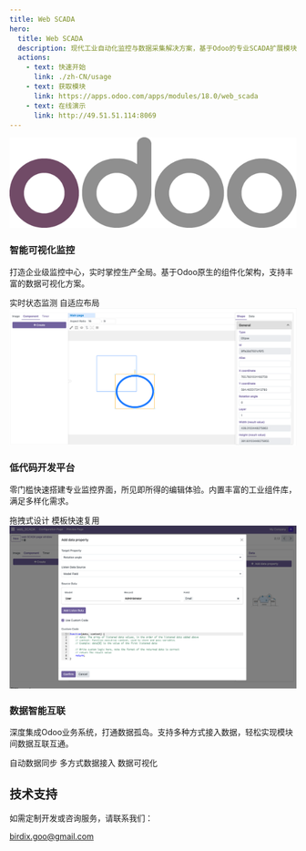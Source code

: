 ```yaml
---
title: Web SCADA
hero:
  title: Web SCADA
  description: 现代工业自动化监控与数据采集解决方案，基于Odoo的专业SCADA扩展模块
  actions:
    - text: 快速开始
      link: ./zh-CN/usage
    - text: 获取模块
      link: https://apps.odoo.com/apps/modules/18.0/web_scada
    - text: 在线演示
      link: http://49.51.51.114:8069
---
```


<div class="features">
  <div class="feature-card">
    <div class="feature-icon">
      <div>
        <img src="./odoo_logo.png" alt="智能可视化监控" />
      </div>
    </div>
    <div class="feature-content">
      <h3>智能可视化监控</h3>
      <p>打造企业级监控中心，实时掌控生产全局。基于Odoo原生的组件化架构，支持丰富的数据可视化方案。</p>
      <div class="feature-list">
        <span>实时状态监测</span>
        <span>自适应布局</span>
      </div>
    </div>
  </div>

  <div class="feature-card">
    <div class="feature-icon">
      <img src="./editor_screenshot.png" alt="低代码开发平台" />
    </div>
    <div class="feature-content">
      <h3>低代码开发平台</h3>
      <p>零门槛快速搭建专业监控界面，所见即所得的编辑体验。内置丰富的工业组件库，满足多样化需求。</p>
      <div class="feature-list">
        <span>拖拽式设计</span>
        <span>模板快速复用</span>
      </div>
    </div>
  </div>

  <div class="feature-card">
    <div class="feature-icon">
      <img src="./data_driven_screenshot.png" alt="数据智能互联"/>
    </div>
    <div class="feature-content">
      <h3>数据智能互联</h3>
      <p>深度集成Odoo业务系统，打通数据孤岛。支持多种方式接入数据，轻松实现模块间数据互联互通。</p>
      <div class="feature-list">
        <span>自动数据同步</span>
        <span>多方式数据接入</span>
        <span>数据可视化</span>
      </div>
    </div>
  </div>
</div>

<div class="support">
  <h2>技术支持</h2>
  <p>如需定制开发或咨询服务，请联系我们：</p>
  <div class="contact-info">
    <a href="mailto:birdix.goo@gmail.com">birdix.goo@gmail.com</a>
  </div>
</div>
